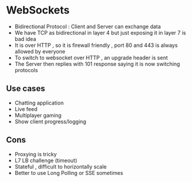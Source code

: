 # WebSockets

* Bidirectional Protocol : Client and Server can exchange data 
* We have TCP as bidirectional in layer 4 but just exposing it in layer 7 is bad idea
* It is over HTTP , so it is firewall friendly , port 80 and 443 is always allowed by everyone
* To switch to websocket over HTTP , an upgrade header is sent 
* The Server then replies with 101 response saying it is now switching protocols 

## Use cases

* Chatting application 
* Live feed 
* Multiplayer gaming 
* Show client progress/logging

## Cons
* Proxying is tricky
* L7 LB challenge (timeout)
* Stateful , difficult to horizontally scale 
* Better to use Long Polling or SSE sometimes